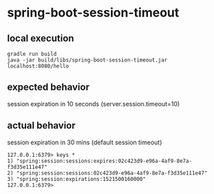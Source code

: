 # spring-boot-session-timeout

## local execution
```shell
gradle run build
java -jar build/libs/spring-boot-session-timeout.jar
localhost:8080/hello
```


## expected behavior
session expiration in 10 seconds (server.session.timeout=10)

## actual behavior
session expiration in 30 mins (default session timeout)

```
127.0.0.1:6379> keys *
1) "spring:session:sessions:expires:02c423d9-e96a-4af9-8e7a-f3d35e111e47"
2) "spring:session:sessions:02c423d9-e96a-4af9-8e7a-f3d35e111e47"
3) "spring:session:expirations:1521500160000"
127.0.0.1:6379>
```

